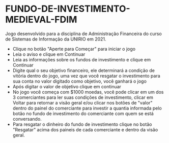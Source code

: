 # FUNDO-DE-INVESTIMENTO-MEDIEVAL-FDIM


Jogo desenvolvido para a disciplina de Administração Financeira do curso de Sistemas de Informação da UNIRIO em 2021.


- Clique no botão "Aperte para Começar" para iniciar o jogo
- Leia o aviso e clique em Continuar
- Leia as informações sobre os fundos de investimento e clique em Continuar
- Digite qual o seu objetivo financeiro, ele determinará a condição de vitória
 dentro do jogo, uma vez que você resgatar o investimento para sua conta no valor
digitado como objetivo, você ganhará o jogo
- Após digitar o valor de objetivo clique em continuar 
- No jogo você começa com $1000 moedas, você pode clicar em um dos
 3 comerciantes para ler suas condições de investimento, clicar em Voltar para
retornar a visão geral e/ou clicar nos botões de "valor" dentro do painel do
comerciante para investir a quantia informada pelo botão no fundo de
investimento do comerciante com quem se está conversando.
- Para resgatar o dinheiro do fundo de investimento clique no botão "Resgatar"
acima dos paineis de cada comerciante e dentro da visão geral. 
